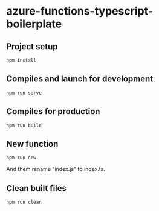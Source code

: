 # azure-functions-typescript-boilerplate

## Project setup

```
npm install
```

## Compiles and launch for development

```
npm run serve
```

## Compiles for production

```
npm run build
```

## New function

```
npm run new
```

And them rename "index.js" to index.ts.

## Clean built files

```
npm run clean
```

